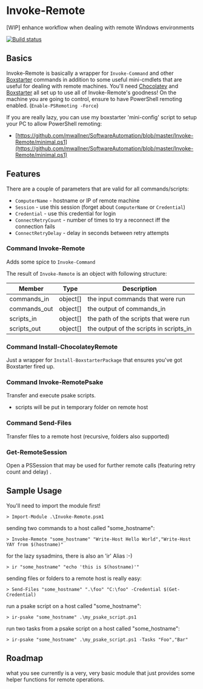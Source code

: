 # Invoke-Remote
[WIP] enhance workflow when dealing with remote Windows environments

[![Build status](https://ci.appveyor.com/api/projects/status/3kvtb6hgmqakdhw4?svg=true)](https://ci.appveyor.com/project/ManfredWallner/invoke-remote)

## Basics
Invoke-Remote is basically a wrapper for `Invoke-Command` and other [Boxstarter](https://github.com/mwrock/boxstarter) commands in addition to some useful mini-cmdlets that are useful for dealing with remote machines.
You'll need [Chocolatey](https://chocolatey.org/) and [Boxstarter](https://github.com/mwrock/boxstarter) all set up to use all of Invoke-Remote's goodness!
On the machine you are going to control, ensure to have PowerShell remoting enabled. (`Enable-PSRemoting -Force`)

If you are really lazy, you can use my boxstarter 'mini-config' script to setup your PC to allow PowerShell remoting:
* [https://github.com/mwallner/SoftwareAutomation/blob/master/Invoke-Remote/minimal.ps1](https://github.com/mwallner/SoftwareAutomation/blob/master/Invoke-Remote/minimal.ps1)


## Features
There are a couple of parameters that are valid for all commands/scripts:
* `ComputerName` - hostname or IP of remote machine
* `Session` - use this session (forget about `ComputerName` or `Credential`) 
* `Credential` - use this credential for login
* `ConnectRetryCount` - number of times to try a reconnect iff the connection fails
* `ConnectRetryDelay` - delay in seconds between retry attempts

### Command Invoke-Remote
Adds some spice to `Invoke-Command`

The result of `Invoke-Remote` is an object with following structure:

| Member         | Type          | Description                |
| -------------  | ------------  | -------------------------  |
| commands_in    | object[]      | the input commands that were run |
| commands_out   | object[]      | the output of commands_in |
| scripts_in     | object[]      | the path of the scripts that were run |
| scripts_out    | object[]      | the output of the scripts in scripts_in |

### Command Install-ChocolateyRemote
Just a wrapper for `Install-BoxstarterPackage` that ensures you've got Boxstarter fired up.

### Command Invoke-RemotePsake
Transfer and execute psake scripts.
* scripts will be put in temporary folder on remote host

### Command Send-Files
Transfer files to a remote host (recursive, folders also supported)

### Get-RemoteSession
Open a PSSession that may be used for further remote calls (featuring retry count and delay) .

## Sample Usage
You'll need to import the module first!
```
> Import-Module .\Invoke-Remote.psm1
```

sending two commands to a host called "some_hostname":
```
> Invoke-Remote "some_hostname" "Write-Host Hello World","Write-Host YAY from $(hostname)"
```

for the lazy sysadmins, there is also an 'ir' Alias :-)
```
> ir "some_hostname" "echo 'this is $(hostname)'"
```

sending files or folders to a remote host is really easy:
```
> Send-Files "some_hostname" ".\foo" "C:\foo" -Credential $(Get-Credential)
```

run a psake script on a host called "some_hostname":
```
> ir-psake "some_hostname" .\my_psake_script.ps1
```

run two tasks from a psake script on a host called "some_hostname":
```
> ir-psake "some_hostname" .\my_psake_script.ps1 -Tasks "Foo","Bar"
```

## Roadmap
what you see currently is a very, very basic module that just provides some helper functions for remote operations.
